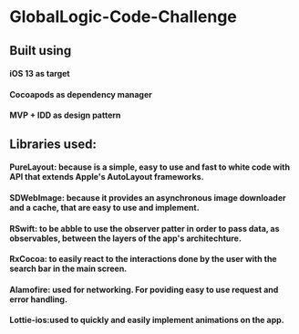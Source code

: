 # GlobalLogic-Code-Challenge

## Built using
#### iOS 13 as target
#### Cocoapods as dependency manager
#### MVP + IDD as design pattern

## Libraries used: 
#### PureLayout: because is a simple, easy to use and fast to white code with API that extends Apple's AutoLayout frameworks.
#### SDWebImage: because it provides an asynchronous image downloader and a cache, that are easy to use and implement.  
#### RSwift: to be abble to use the observer patter in order to pass data, as observables, between the layers of the app's architechture.
#### RxCocoa: to easily react to the interactions done by the user with the search bar in the main screen.
#### Alamofire: used for networking. For poviding easy to use request and error handling. 
#### Lottie-ios:used to quickly and easily implement animations on the app. 
